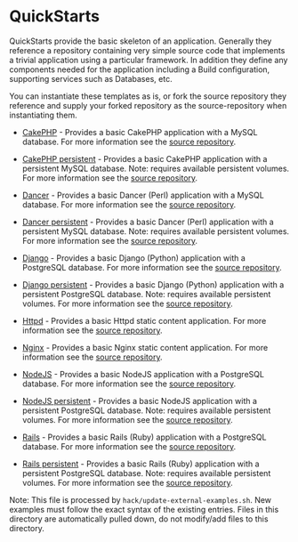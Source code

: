 QuickStarts
===========

QuickStarts provide the basic skeleton of an application. Generally they
reference a repository containing very simple source code that implements a
trivial application using a particular framework. In addition they define any
components needed for the application including a Build configuration,
supporting services such as Databases, etc.

You can instantiate these templates as is, or fork the source repository they
reference and supply your forked repository as the source-repository when
instantiating them.

* [CakePHP](https://raw.githubusercontent.com/openshift/library/master/official/cakephp/templates/cakephp-mysql-example.json) - Provides a basic CakePHP application with a MySQL database. For more information see the [source repository](https://github.com/sclorg/cakephp-ex).
* [CakePHP persistent](https://raw.githubusercontent.com/openshift/library/master/official/cakephp/templates/cakephp-mysql-persistent.json) - Provides a basic CakePHP application with a persistent MySQL database. Note: requires available persistent volumes.  For more information see the [source repository](https://github.com/sclorg/cakephp-ex).

* [Dancer](https://raw.githubusercontent.com/openshift/library/master/official/dancer/templates/dancer-mysql-example.json) - Provides a basic Dancer (Perl) application with a MySQL database. For more information see the [source repository](https://github.com/sclorg/dancer-ex).
* [Dancer persistent](https://raw.githubusercontent.com/openshift/library/master/official/dancer/templates/dancer-mysql-persistent.json) - Provides a basic Dancer (Perl) application with a persistent MySQL database. Note: requires available persistent volumes.  For more information see the [source repository](https://github.com/sclorg/dancer-ex).

* [Django](https://raw.githubusercontent.com/openshift/library/master/official/django/templates/django-psql-example.json) - Provides a basic Django (Python) application with a PostgreSQL database. For more information see the [source repository](https://github.com/sclorg/django-ex).
* [Django persistent](https://raw.githubusercontent.com/openshift/library/master/official/django/templates/django-psql-persistent.json) - Provides a basic Django (Python) application with a persistent PostgreSQL database. Note: requires available persistent volumes.  For more information see the [source repository](https://github.com/sclorg/django-ex).

* [Httpd](https://raw.githubusercontent.com/openshift/library/master/official/httpd/templates/httpd-example.json) - Provides a basic Httpd static content application. For more information see the [source repository](https://github.com/openshift/httpd-ex).

* [Nginx](https://raw.githubusercontent.com/openshift/library/master/official/nginx/templates/nginx-example.json) - Provides a basic Nginx static content application. For more information see the [source repository](https://github.com/sclorg/nginx-ex).

* [NodeJS](https://raw.githubusercontent.com/openshift/library/master/official/nodejs/templates/nodejs-postgresql-example.json) - Provides a basic NodeJS application with a PostgreSQL database. For more information see the [source repository](https://github.com/nodeshift-starters/nodejs-rest-http-crud).
* [NodeJS persistent](https://raw.githubusercontent.com/openshift/library/master/official/nodejs/templates/nodejs-postgresql-persistent.json) - Provides a basic NodeJS application with a persistent PostgreSQL database. Note: requires available persistent volumes.  For more information see the [source repository](https://github.com/nodeshift-starters/nodejs-rest-http-crud).

* [Rails](https://raw.githubusercontent.com/openshift/library/master/official/rails/templates/rails-postgresql-example.json) - Provides a basic Rails (Ruby) application with a PostgreSQL database. For more information see the [source repository](https://github.com/sclorg/rails-ex).
* [Rails persistent](https://raw.githubusercontent.com/openshift/library/master/official/rails/templates/rails-pgsql-persistent.json) - Provides a basic Rails (Ruby) application with a persistent PostgreSQL database. Note: requires available persistent volumes.  For more information see the [source repository](https://github.com/sclorg/rails-ex).

Note: This file is processed by `hack/update-external-examples.sh`. New examples
must follow the exact syntax of the existing entries. Files in this directory
are automatically pulled down, do not modify/add files to this directory.

